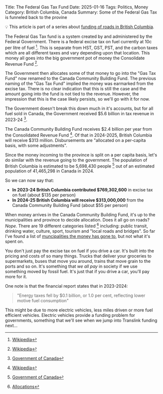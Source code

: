 Title: The Federal Gas Tax Fund
Date: 2025-01-16
Tags: Politics, Money
Category: British Columbia, Canada
Summary: Some of the Federal Gas Tax is funneled back to the provine

💡 This article is part of a series about [funding of roads in British Columbia](https://beyondcars.ca/funding-of-roads.html).

The Federal Gas Tax fund is a system created by and administered by the Federal Government. There is a federal excise tax on fuel currently at 10c per litre of fuel [^1]. This is separate from HST, GST, PST, and the carbon taxes which are all different taxes and vary depending upon that location. This money all goes into the big government pot of money the Consolidate Revenue Fund [^2].

The Government then allocates some of that money to go into the "Gas Tax Fund" now renamed to the Canada Community Building Fund. The previous naming of the "Gas Tax Fund" implied the money was earmarked from the excise tax. There is no clear indication that this is still the case and the amount going into the fund is not tied to the revenue. However, the impression that this is the case likely persists, so we'll go with it for now.

The Government doesn't break this down much in it's accounts, but for all fuel sold in Canada, the Government received $5.6 billion in tax revenue in 2023-24 [^3].

The Canada Community Building Fund receives $2.4 billion per year from the Consolidated Revenue Fund [^4]. Of that in 2024-2025, British Columbia will receive $313 million. Disbursements are "allocated on a per-capita basis, with some adjustments".

Since the money incoming to the province is split on a per capita basis, let's do similar with the revenue going to the government. The population of British Columbia is estimated to be 5,698,430 people [^5] out of an estimated population of 41,465,298 in Canada in 2024. 

So we can now say that:

* **In 2023-24 British Columbia contributed $769,302,600** in excise tax on fuel (about $135 per person)
* **In 2024-25 British Columbia will receive $313,000,000** from the Canada Community Building Fund (about $55 per person)

When money arrives in the Canada Community Building Fund, it's up to the municipalities and province to decide allocation. Does it all go on roads? *Nope*. There are 19 different categories listed [^6] including: public transit, drinking water, culture, sport, tourism and "local roads and bridges". So far I've found a list of [muncipalities the money has gone to](https://open.canada.ca/data/en/dataset/b61755fd-824b-469d-b75c-3448e31deb89), but not what it's spent on.

You don't just pay the excise tax on fuel if you drive a car. It's built into the pricing and costs of so many things. Trucks that deliver your groceries to supermarkets, buses that move you around, trains that move grain to the ports and so on. It's something that *we all pay* in society if we use something moved by fossil fuel. It's just that if you drive a car, you'll pay more for it.

One note is that the financial report states that in 2023-2024:

<blockquote>"Energy
taxes fell by $0.1 billion, or 1.0 per cent, reflecting lower motive fuel consumption"
</blockquote>

This might be due to more electric vehicles, less miles driven or more fuel efficient vehicles. Electric vehicles provide a funding problem for governments, something that we'll see when we jump into Translink funding next...

[^1]: [Wikipedia](https://en.wikipedia.org/wiki/Motor_fuel_taxes_in_Canada)
[^2]: [Wikipedia](https://en.wikipedia.org/wiki/Consolidated_Revenue_Fund_of_Canada)
[^3]: [Government of Canada](https://www.canada.ca/en/department-finance/services/publications/annual-financial-report/2024.html)
[^4]: [Wikipedia](https://en.wikipedia.org/wiki/British_Columbia)
[^5]: [Government of Canada](https://housing-infrastructure.canada.ca/ccbf-fdcc/index-eng.html#allocations)
[^6]: [Allocations](https://housing-infrastructure.canada.ca/ccbf-fdcc/index-eng.html)